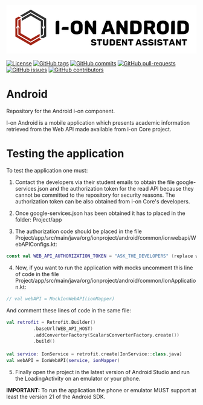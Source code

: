 <p align="center">
  <a href="https://www.ionproject.org">
    <img src="https://github.com/i-on-project/android/blob/master/docs/resources/ion_android_logo_smaller.png" alt="ionproject.org" />
  </a>
</p>

[![License](https://img.shields.io/github/license/i-on-project/android)](https://github.com/i-on-project/android/blob/master/LICENSE)
[![GitHub tags](https://img.shields.io/github/v/tag/i-on-project/android)](https://github.com/i-on-project/android/tags)
[![GitHub commits](https://img.shields.io/github/last-commit/i-on-project/android)](https://github.com/i-on-project/android/commits/master)
[![GitHub pull-requests](https://img.shields.io/github/issues-pr/i-on-project/android)](https://github.com/i-on-project/android/pulls/)
[![GitHub issues](https://img.shields.io/github/issues/i-on-project/android)](https://github.com/i-on-project/android/issues/)
[![GitHub contributors](https://img.shields.io/github/contributors/i-on-project/android)](https://github.com/i-on-project/android/graphs/contributors/)

# Android
Repository for the Android i-on component.

I-on Android is a mobile application which presents academic information retrieved from the Web API made available from i-on Core project.

# Testing the application
To test the application one must:

1. Contact the developers via their student emails to obtain the file google-services.json and the authorization token for the read API because they cannot be committed to the repository for security reasons.
  The authorization token can be also obtained from i-on Core's developers.

2. Once google-services.json has been obtained it has to placed in the folder: Project/app

3. The authorization code should be placed in the file Project/app/src/main/java/org/ionproject/android/common/ionwebapi/WebAPIConfigs.kt:
```kotlin 
const val WEB_API_AUTHORIZATION_TOKEN = "ASK_THE_DEVELOPERS" (replace with authorization token)
```

4. Now, if you want to run the application with mocks uncomment this line of code in the file Project/app/src/main/java/org/ionproject/android/common/IonApplication.kt:
  ```kotlin
  // val webAPI = MockIonWebAPI(ionMapper)
  ```
 And comment these lines of code in the same file:
    
  ```kotlin
  val retrofit = Retrofit.Builder()
            .baseUrl(WEB_API_HOST)
            .addConverterFactory(ScalarsConverterFactory.create())
            .build()

  val service: IonService = retrofit.create(IonService::class.java)
  val webAPI = IonWebAPI(service, ionMapper)
  ```
  
5. Finally open the project in the latest version of Android Studio and run the LoadingActivity on an emulator or your phone.

**IMPORTANT:** To run the application the phone or emulator MUST support at least the version 21 of the Android SDK.

